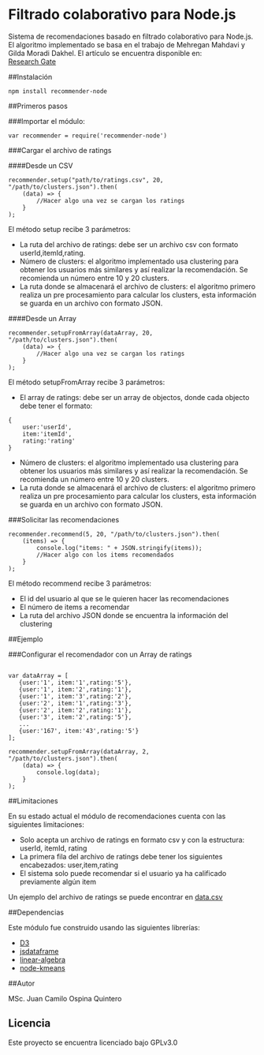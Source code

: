 # Filtrado colaborativo para Node.js
Sistema de recomendaciones basado en filtrado colaborativo para Node.js.  
El algoritmo implementado se basa en el trabajo de Mehregan Mahdavi y Gilda Moradi Dakhel. El artículo se encuentra disponible en:  
[Research Gate](https://www.researchgate.net/publication/220980957)

##Instalación

```
npm install recommender-node
```

##Primeros pasos

###Importar el módulo:
```
var recommender = require('recommender-node')
```

###Cargar el archivo de ratings

####Desde un CSV
```
recommender.setup("path/to/ratings.csv", 20, "/path/to/clusters.json").then(
    (data) => {
        //Hacer algo una vez se cargan los ratings
    }
);
```

El método setup recibe 3 parámetros:
* La ruta del archivo de ratings: debe ser un archivo csv con formato userId,itemId,rating.
* Número de clusters: el algoritmo implementado usa clustering para obtener los usuarios más similares y así realizar la recomendación. Se recomienda un número entre 10 y 20 clusters.
* La ruta donde se almacenará el archivo de clusters: el algoritmo primero realiza un pre procesamiento para calcular los clusters, esta información se guarda en un archivo con formato JSON.

####Desde un Array

```
recommender.setupFromArray(dataArray, 20, "/path/to/clusters.json").then(
    (data) => {
        //Hacer algo una vez se cargan los ratings
    }
);
```

El método setupFromArray recibe 3 parámetros:
* El array de ratings: debe ser un array de objectos, donde cada objecto debe tener el formato: 
```
{
    user:'userId',
    item:'itemId',
    rating:'rating'
}
```
* Número de clusters: el algoritmo implementado usa clustering para obtener los usuarios más similares y así realizar la recomendación. Se recomienda un número entre 10 y 20 clusters.
* La ruta donde se almacenará el archivo de clusters: el algoritmo primero realiza un pre procesamiento para calcular los clusters, esta información se guarda en un archivo con formato JSON.


###Solicitar las recomendaciones

```
recommender.recommend(5, 20, "/path/to/clusters.json").then(
    (items) => {
        console.log("items: " + JSON.stringify(items));
        //Hacer algo con los items recomendados
    }
);
```

El método recommend recibe 3 parámetros:
* El id del usuario al que se le quieren hacer las recomendaciones
* El número de items a recomendar
* La ruta del archivo JSON donde se encuentra la información del clustering

##Ejemplo

###Configurar el recomendador con un Array de ratings

```

var dataArray = [
   {user:'1', item:'1',rating:'5'},
   {user:'1', item:'2',rating:'1'},
   {user:'1', item:'3',rating:'2'},
   {user:'2', item:'1',rating:'3'},
   {user:'2', item:'2',rating:'1'},
   {user:'3', item:'2',rating:'5'},
   ...
   {user:'167', item:'43',rating:'5'}
];

recommender.setupFromArray(dataArray, 2, "/path/to/clusters.json").then(
    (data) => {
        console.log(data);
    }
);
```


##Limitaciones

En su estado actual el módulo de recomendaciones cuenta con las siguientes limitaciones:

* Solo acepta un archivo de ratings en formato csv y con la estructura: userId, itemId, rating
* La primera fila del archivo de ratings debe tener los siguientes encabezados: user,item,rating
* El sistema solo puede recomendar si el usuario ya ha calificado previamente algún item

Un ejemplo del archivo de ratings se puede encontrar en [data.csv](https://github.com/jcospina/recommender-node/blob/master/dataset/data.csv)

##Dependencias

Este módulo fue construido usando las siguientes librerías:

* [D3](https://www.npmjs.com/package/d3)
* [jsdataframe](https://github.com/osdat/jsdataframe/wiki)
* [linear-algebra](https://www.npmjs.com/package/linear-algebra)
* [node-kmeans](https://www.npmjs.com/package/node-kmeans)


##Autor

MSc. Juan Camilo Ospina Quintero  

## Licencia

Este proyecto se encuentra licenciado bajo GPLv3.0